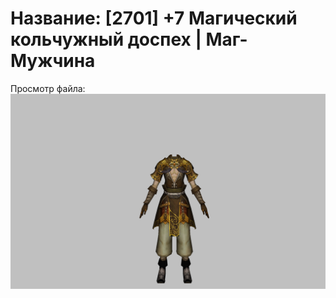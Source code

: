 # Название: [2701] +7 Магический кольчужный доспех | Маг-Мужчина

Просмотр файла:
![p040003.png](p040003.png)